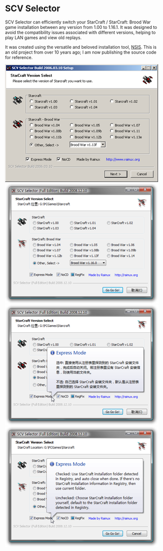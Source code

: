 # SCV Selector

SCV Selector can efficiently switch your StarCraft / StarCraft: Brood War game installation between any version from 1.00 to 1.16.1. It was designed to avoid the compatibility issues associated with different versions, helping to play LAN games and view old replays.

It was created using the versatile and beloved installation tool, [NSIS](https://sourceforge.net/projects/nsis/). This is an old project from over 10 years ago; I am now publishing the source code for reference.

![](/SCV.Selector.png)
![](/SCV.Selector.Full.png)
![](/SCV.Selector.Full.chs.png)
![](/SCV.Selector.Full.eng.png)
